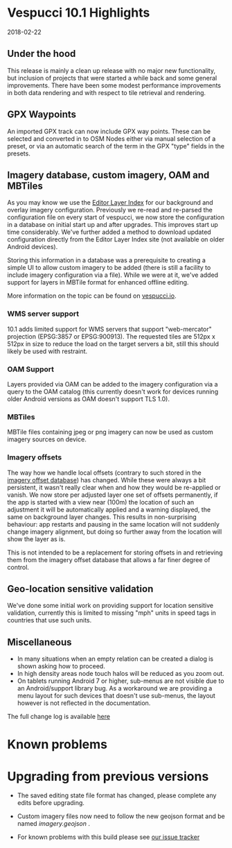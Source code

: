 # Vespucci 10.1 Highlights
 
2018-02-22
 
## Under the hood

This release is mainly a clean up release with no major new functionality, but inclusion of projects that were started a while back and some general improvements. There have been some modest performance improvements in both data rendering and with respect to tile retrieval and rendering.

## GPX Waypoints
 
An imported GPX track can now include GPX way points. These can be selected and converted in to OSM Nodes either via manual selection of a preset, or via an automatic search of the term in the GPX "type" fields in the presets.

## Imagery database, custom imagery, OAM and MBTiles

As you may know we use the [Editor Layer Index](https://github.com/osmlab/editor-layer-index) for our background and overlay imagery configuration. Previously we re-read and re-parsed the configuration file on every start of vespucci, we now store the configuration in a database on initial start up and after upgrades. This improves start up time considerably. We've further added a method to download updated configuration directly from the Editor Layer Index site (not available on older Android devices).

Storing this information in a database was a prerequisite to creating a simple UI to allow custom imagery to be added (there is still a facility to include imagery configuration via a file). While we were at it, we've added support for layers in MBTile format for enhanced offline editing.

More information on the topic can be found on [vespucci.io](http://vespucci.io/tutorials/custom_imagery/).

### WMS server support

10.1 adds limited support for WMS servers that support "web-mercator" projection (EPSG:3857 or EPSG:900913). The requested tiles are 512px x 512px in size to reduce the load on the target servers a bit, still this should likely be used with restraint.

### OAM Support

Layers provided via OAM can be added to the imagery configuration via a query to the OAM catalog (this currently doesn't work for devices running older Android versions as OAM doesn't support TLS 1.0).

### MBTiles

MBTile files containing jpeg or png imagery can now be used as custom imagery sources on device.

### Imagery offsets

The way how we handle local offsets (contrary to such stored in the [imagery offset database](http://offsets.textual.ru/)) has changed. While 
these were always a bit persistent, it wasn't really clear when and how they would be re-applied or vanish. We now store per adjusted layer one set of offsets permanently, if the app is started with a view near (100m) the location of such an adjustment it will be automatically applied and a warning displayed, the same on background layer changes. This results in non-surprising behaviour: app restarts and pausing in the same location will not suddenly change imagery alignment, but doing so further away from the location will show the layer as is.

This is not intended to be a replacement for storing offsets in and retrieving them from the imagery offset database that allows a far finer degree of control.

## Geo-location sensitive validation

We've done some initial work on providing support for location sensitive validation, currently this is limited to missing "mph" units in speed tags in countries that use such units.

## Miscellaneous 

* In many situations when an empty relation can be created a dialog is shown asking how to proceed.
* In high density areas node touch halos will be reduced as you zoom out.
* On tablets running Android 7 or higher, sub-menus are not visible due to an Android/support library bug. As a workaround we are providing a menu layout for such devices that doesn't use sub-menus, the layout however is not reflected in the documentation.  

The full change log is available [here](https://github.com/MarcusWolschon/osmeditor4android/commits/master)

# Known problems

# Upgrading from previous versions

* The saved editing state file format has changed, please complete any edits before upgrading.

* Custom imagery files now need to follow the new geojson format and be named _imagery.geojson_ .

* For known problems with this build please see [our issue tracker](https://github.com/MarcusWolschon/osmeditor4android/issues)

